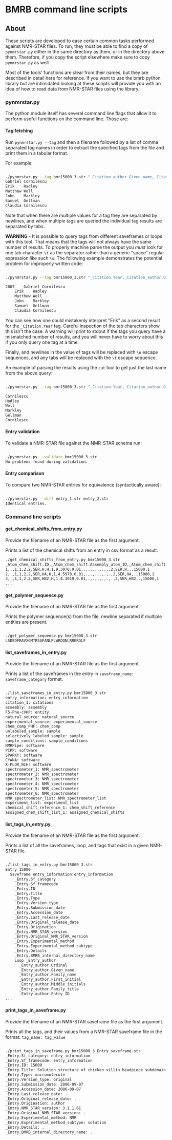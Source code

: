 # BMRB command line scripts

## About

These scripts are developed to ease certain common tasks performed against
NMR-STAR files. To run, they must be able to find a copy of `pynmrstar.py`
either in the same directory as them, or in the directory above them. Therefore,
if you copy the script elsewhere make sure to copy `pynmrstar.py` as well.

Most of the tools' functions are clear from their names, but they are described
in detail here for reference. If you want to use the bmrb python library but
are intimidated looking at these scripts will provide you with an idea of how
to read data from NMR-STAR files using the library.

### pynmrstar.py

The python module itself has several command line flags that allow it to perform
useful functions on the command line. Those are:

#### Tag fetching

Run `pynmrstar.py --tag` and then a filename followed by a list of comma separated
tag names in order to extract the specified tags from the file and print
them in a tabular format.

For example:

```bash

./pynmrstar.py --tag bmr15000_3.str "_Citation_author.Given_name,_Citation_author.Family_name"
Gabriel Cornilescu
Erik    Hadley
Matthew Woll
John    Markley
Samuel  Gellman
Claudia Cornilescu
```

Note that when there are multiple values for a tag they are separated by newlines,
and when multiple tags are queried the individual tag results are separated by tabs.

**WARNING** - It is possible to query tags from different saveframes or loops with
this tool. That means that the tags will not always have the same number of results. To
properly machine parse the output you *must* look for one tab character `\t` as
the separator rather than a generic "space" regular expression like such `\s`. The
following example demonstrates the potential problem for improperly written code:

```bash

./pynmrstar.py --tag bmr15000_3.str "_Citation.Year,_Citation_author.Given_name,_Citation_author.Family_name"

2007    Gabriel Cornilescu
    Erik    Hadley
    Matthew Woll
    John    Markley
    Samuel  Gellman
    Claudia Cornilescu
```

You can see how one could mistakenly interpret "Erik" as a second result for
the `_Citation.Year` tag. Careful inspection of the tab characters show this isn't
the case. A warning will print to stdout if the tags you query have a mismatched
number of results, and you will never have to worry about this if you only query
one tag at a time.

Finally, and newlines in the value of tags will be replaced with `\n` escape
sequences, and any tabs will be replaced with the `\t` escape sequence.

An example of parsing the results using the `cut` tool to get just the last name
from the above query:

```bash

./pynmrstar.py --tag bmr15000_3.str "_Citation.Year,_Citation_author.Given_name,_Citation_author.Family_name" | cut -f3

Cornilescu
Hadley
Woll
Markley
Gellman
Cornilescu
```

#### Entry validation

To validate a NMR-STAR file against the NMR-STAR schema run:

```bash

./pynmrstar.py --validate bmr15000_3.str
No problems found during validation.
```

#### Entry comparison

To compare two NMR-STAR entries for equivalence (syntactically aware):

```bash

./pynmrstar.py --diff entry_1.str entry_2.str
Identical entries.
```

### Command line scripts

#### get_chemical_shifts_from_entry.py

Provide the filename of an NMR-STAR file as the first argument.

Prints a list of the chemical shifts from an entry in csv format as a result.

```bash
./get_chemical_shifts_from_entry.py bmr15000_3.str
_Atom_chem_shift.ID,_Atom_chem_shift.Assembly_atom_ID,_Atom_chem_shift.Entity_assembly_ID,_Atom_chem_shift.Entity_ID,_Atom_chem_shift.Comp_index_ID,_Atom_chem_shift.Seq_ID,_Atom_chem_shift.Comp_ID,_Atom_chem_shift.Atom_ID,_Atom_chem_shift.Atom_type,_Atom_chem_shift.Atom_isotope_number,_Atom_chem_shift.Val,_Atom_chem_shift.Val_err,_Atom_chem_shift.Assign_fig_of_merit,_Atom_chem_shift.Ambiguity_code,_Atom_chem_shift.Occupancy,_Atom_chem_shift.Resonance_ID,_Atom_chem_shift.Auth_entity_assembly_ID,_Atom_chem_shift.Auth_asym_ID,_Atom_chem_shift.Auth_seq_ID,_Atom_chem_shift.Auth_comp_ID,_Atom_chem_shift.Auth_atom_ID,_Atom_chem_shift.Details,_Atom_chem_shift.Entry_ID,_Atom_chem_shift.Assigned_chem_shift_list_ID
1,.,1,1,2,2,SER,H,H,1,9.3070,0.01,.,.,.,.,.,.,2,SER,H,.,15000,1
2,.,1,1,2,2,SER,HA,H,1,4.5970,0.01,.,.,.,.,.,.,2,SER,HA,.,15000,1
3,.,1,1,2,2,SER,HB2,H,1,4.3010,0.01,.,.,.,.,.,.,2,SER,HB2,.,15000,1
...
```

#### get_polymer_sequence.py

Provide the filename of an NMR-STAR file as the first argument.

Prints the polymer sequence(s) from the file, newline separated if multiple
entities are present.

```bash

./get_polymer_sequence.py bmr15000_3.str
LSDEDFRAVXGMTRSAFANLPLWRQQNLRRERGLF
```

#### list_saveframes_in_entry.py

Provide the filename of an NMR-STAR file as the first argument.

Prints a list of the saveframes in the entry in `saveframe_name: saveframe_category`
format.

```bash

./list_saveframes_in_entry.py bmr15000_3.str
entry_information: entry_information
citation_1: citations
assembly: assembly
F5-Phe-cVHP: entity
natural_source: natural_source
experimental_source: experimental_source
chem_comp_PHF: chem_comp
unlabeled_sample: sample
selectively_labeled_sample: sample
sample_conditions: sample_conditions
NMRPipe: software
PIPP: software
SPARKY: software
CYANA: software
X-PLOR_NIH: software
spectrometer_1: NMR_spectrometer
spectrometer_2: NMR_spectrometer
spectrometer_3: NMR_spectrometer
spectrometer_4: NMR_spectrometer
spectrometer_5: NMR_spectrometer
spectrometer_6: NMR_spectrometer
NMR_spectrometer_list: NMR_spectrometer_list
experiment_list: experiment_list
chemical_shift_reference_1: chem_shift_reference
assigned_chem_shift_list_1: assigned_chemical_shifts

```

#### list_tags_in_entry.py

Provide the filename of an NMR-STAR file as the first argument.

Prints a list of all the saveframes, loop, and tags that exist in a given
NMR-STAR file.

```bash

./list_tags_in_entry.py bmr15000_3.str
Entry 15000
  Saveframe entry_information:entry_information
    _Entry.Sf_category
    _Entry.Sf_framecode
    _Entry.ID
    _Entry.Title
    _Entry.Type
    _Entry.Version_type
    _Entry.Submission_date
    _Entry.Accession_date
    _Entry.Last_release_date
    _Entry.Original_release_date
    _Entry.Origination
    _Entry.NMR_STAR_version
    _Entry.Original_NMR_STAR_version
    _Entry.Experimental_method
    _Entry.Experimental_method_subtype
    _Entry.Details
    _Entry.BMRB_internal_directory_name
    Loop _Entry_author
      _Entry_author.Ordinal
      _Entry_author.Given_name
      _Entry_author.Family_name
      _Entry_author.First_initial
      _Entry_author.Middle_initials
      _Entry_author.Family_title
      _Entry_author.Entry_ID
...

```

#### print_tags_in_saveframe.py

Provide the filename of an NMR-STAR saveframe file as the first argument.

Prints all the tags, and their values from a NMR-STAR saveframe file in the format:
`tag_name: tag_value`

```bash

./print_tags_in_saveframe.py bmr15000_3_Entry_saveframe.str
_Entry.Sf_category: entry_information
_Entry.Sf_framecode: entry_information
_Entry.ID: 15000
_Entry.Title: Solution structure of chicken villin headpiece subdomain containing a fluorinated side chain in the core\n
_Entry.Type: macromolecule
_Entry.Version_type: original
_Entry.Submission_date: 2006-09-07
_Entry.Accession_date: 2006-09-07
_Entry.Last_release_date: .
_Entry.Original_release_date: .
_Entry.Origination: author
_Entry.NMR_STAR_version: 3.1.1.61
_Entry.Original_NMR_STAR_version: .
_Entry.Experimental_method: NMR
_Entry.Experimental_method_subtype: solution
_Entry.Details: .
_Entry.BMRB_internal_directory_name: .

```
